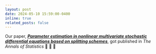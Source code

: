 ```yaml
---
layout: post
date: 2024-05-10 15:59:00-0400
inline: true
related_posts: false
---
```


Our paper, [__*Parameter estimation in nonlinear multivariate stochastic differential equations based on splitting schemes*__](https://projecteuclid.org/journals/annals-of-statistics/volume-52/issue-2/Parameter-estimation-in-nonlinear-multivariate-stochastic-differential-equations-based-on/10.1214/24-AOS2371.full), got published in *The Annals of Statistics* :tada: :tada: :tada: